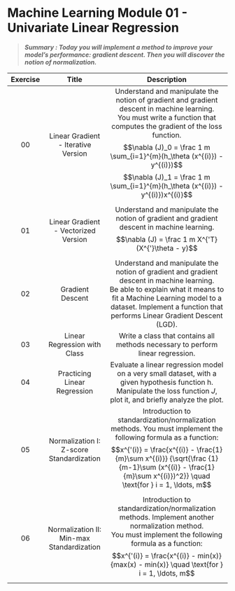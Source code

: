 # Machine Learning Module 01 - Univariate Linear Regression

> ***Summary :  Today you will implement a method to improve your model’s performance: gradient descent. Then you will discover the notion of normalization.***

| Exercise |                   Title                   |                         Description                          |
| :------: | :---------------------------------------: | :----------------------------------------------------------: |
|    00    |    Linear Gradient - Iterative Version    | Understand and manipulate the notion of gradient and gradient descent in machine learning.<br />You must write a function that computes the gradient of the loss function. $$\nabla (J)_0 = \frac 1 m \sum_{i=1}^{m}(h_\theta (x^{(i)}) - y^{(i)})$$ $$\nabla (J)_1 = \frac 1 m \sum_{i=1}^{m}(h_\theta (x^{(i)}) - y^{(i)})x^{(i)}$$ |
|    01    |   Linear Gradient - Vectorized Version    | Understand and manipulate the notion of gradient and gradient descent in machine learning. $$\nabla (J) = \frac 1 m X^{'T}(X^{'}\theta - y)$$ |
|    02    |             Gradient Descent              | Understand and manipulate the notion of gradient and gradient descent in machine learning.<br />Be able to explain what it means to fit a Machine Learning model to a dataset. Implement a function that performs Linear Gradient Descent (LGD). |
|    03    |       Linear Regression with Class        | Write a class that contains all methods necessary to perform linear regression. |
|    04    |       Practicing Linear Regression        | Evaluate a linear regression model on a very small dataset, with a given hypothesis function h. <br />Manipulate the loss function $J$, plot it, and briefly analyze the plot. |
|    05    | Normalization I: Z-score Standardization  |    Introduction to standardization/normalization methods. You must implement the following formula as a function:$$x^{'(i)} = \frac{x^{(i)} - \frac{1}{m}\sum x^{(i)}} {\sqrt{\frac {1}{m-1}\sum (x^{(i)} - \frac{1}{m}\sum x^{(i)})^2}}  \quad \text{for } i = 1, \ldots, m$$    |
|    06    | Normalization II: Min-max Standardization |    Introduction to standardization/normalization methods. Implement another normalization method. <br/>You must implement the following formula as a function: $$x^{'(i)} = \frac{x^{(i)} - min(x)} {max(x) - min(x)}  \quad \text{for } i = 1, \ldots, m$$ |
